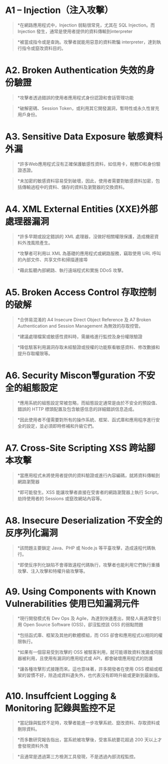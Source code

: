 # A1 – Injection（注入攻擊）

>*在網路應用程式中，Injection 弱點很常見，尤其在 SQL Injection。而 Injection 發生，通常是使用者提供的資料傳輸到interpreter

>*被當成指令或是查詢。攻擊者就能用惡意的資料欺騙 interpreter，達到執行指令或竄改資料目的。


# A2. Broken Authentication 失效的身份驗證 

>*攻擊者透過錯誤的使用者應用程式身份認證和會話管理功能

>*破解密碼、Session Token，或利用其它開發漏洞，暫時性或永久性冒充用戶身份。

# A3. Sensitive Data Exposure 敏感資料外漏

>*許多Web應用程式沒有正確保護敏感性資料，如信用卡，稅務ID和身份驗證憑證。

>*未加密的敏感資料容易受到破壞，因此，使用者需要對敏感資料加密，包括傳輸過程中的資料、儲存的資料及瀏覽器的交換資料。

# A4. XML External Entities (XXE)外部處理器漏洞

>*許多早期或設定錯誤的 XML 處理器，沒做好相關權限保護，造成機密資料外洩風險產生。

>*攻擊者可利用以 XML 為基礎的應用程式或網路服務，竊取使用 URL 呼叫的內部文件、共享文件和掃描連接埠

>*藉此監聽內部網路、執行遠端程式和實施 DDoS 攻擊。

# A5. Broken Access Control 存取控制的破解

>*合併易混淆的 A4 Insecure Direct Object Reference 及 A7 Broken Authentication and Session Management 為無效的存取控管。

>*建議處理檔案或敏感性資料時，需嚴格進行監控及身份權限驗證

>*降低駭客利用漏洞存取未經驗證或授權的功能察看敏感資料、修改數據和提升存取權限等。

# A6. Security Miscon뼿guration 不安全的組態設定

>*應用系統的組態設定常被忽略，而組態設定通常是由於不安全的預設值、錯誤的 HTTP 標頭配置及包含敏感信息的詳細錯誤信息造成。

>*因此使用者不僅需要對所有的操作系統、框架、函式庫和應用程序進行安全的設定，並必須即時修補和升級它們。

# A7. Cross-Site Scripting   XSS   跨站腳本攻擊

>*當應用程式未將使用者提供的資料驗證或進行內容編碼，就將資料傳輸到網路瀏覽器

>*即可能發生。XSS 能讓攻擊者直接在受害者的網路瀏覽器上執行 Script，劫持使用者的 Sessions 或竄改網站內容等。

# A8. Insecure Deserialization 不安全的反序列化漏洞

>*該問題主要鎖定 Java、PHP 或 Node.js 等平臺攻擊，造成遠程代碼執行。

>*即使反序列化缺陷不會導致遠程代碼執行，攻擊者也能利用它們執行重播攻擊、注入攻擊和特權升級攻擊等。

# A9. Using Components with Known Vulnerabilities 使用已知漏洞元件

>*現行開發模式有 Dev Ops 及 Agile，為達到快速產出，開發人員通常會引用 Open Source Software (OSS)，卻沒監控該 OSS 的弱點問題

>*包括函式庫、框架及其他的軟體模組，而 OSS 卻會和應用程式以相同的權限執行。

>*如果有一個容易受到攻擊的 OSS 被駭客利用，就可能導致資料洩漏或伺服器被利用，且使用有漏洞的應用程式或 API，都會破壞應用程式的防護

>*讓各種攻擊形式接踵而來。這也意味著，許多開發者在使用 OSS 模組或框架的習慣不好，除造成資料遺失外，也代表沒有即時升級或更新到最新版。

# A10. Insuffcient Logging & Monitoring 記錄與監控不足

>*當記錄與監控不足時，攻擊者能進一步攻擊系統、竄改資料、存取資料或刪除資料。

>*而多數研究報告指出，當系統被攻擊後，受害系統要花超過 200 天以上才會發現資料外洩

>*且通常是透過第三方檢測工具發現，不是透過內部流程監控。

